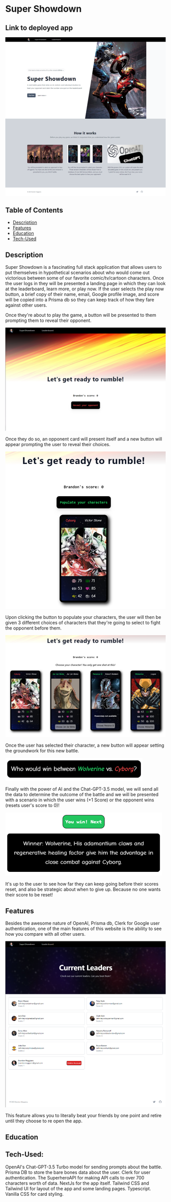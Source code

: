 # Super Showdown

## Link to deployed app

![landing page](./public/landingpage.png)

## Table of Contents

- [Description](#description)
- [Features](#features)
- [Education](#education)
- [Tech-Used](#tech-used)

## Description

Super Showdown is a fascinating full stack application that allows users to put themselves in hypothetical scenarios about who would come out victorious between some of our favorite comic/tv/cartoon characters. Once the user logs in they will be presented a landing page in which they can look at the leaderboard, learn more, or play now. If the user selects the play now button, a brief copy of their name, email, Google profile image, and score will be copied into a Prisma db so they can keep track of how they fare against other users.

Once they're about to play the game, a button will be presented to them prompting them to reveal their opponent. 

![reveal opponent](./public/reveal.png)

Once they do so, an opponent card will present itself and a new button will appear prompting the user to reveal their choices.

![revealed opponent with new prompt](./public/revealedopponent.png)

Upon clicking the button to populate your characters, the user will then be given 3 different choices of characters that they're going to select to fight the opponent before them.

![users choices](./public/pre-battle.png)

Once the user has selected their character, a new button will appear setting the groundwork for this new battle.

![prompt that we're going to send to chatgpt](./public/who-wins.png)

Finally with the power of AI and the Chat-GPT-3.5 model, we will send all the data to determine the outcome of the battle and we will be presented with a scenario in which the user wins (+1 Score) or the opponent wins (resets user's score to 0)!

![result](./public//result.png)

It's up to the user to see how far they can keep going before their scores reset, and also be strategic about when to give up. Because no one wants their score to be reset!

## Features

Besides the awesome nature of OpenAI, Prisma db, Clerk for Google user authentication, one of the main features of this website is the ability to see how you compare with all other users. 

![leaderboard](./public/leaderboard.png)

This feature allows you to literally beat your friends by one point and retire until they choose to re open the app.

## Education

## Tech-Used:

OpenAI's Chat-GPT-3.5 Turbo model for sending prompts about the battle.
Prisma DB to store the bare bones data about the user.
Clerk for user authentication.
The SuperheroAPI for making API calls to over 700 characters worth of data.
NextJs for the app itself.
Tailwind CSS and Tailwind UI for layout of the app and some landing pages.
Typescript.
Vanilla CSS for card styling.

